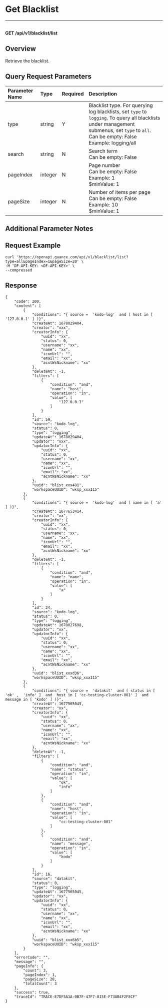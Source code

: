 # Get Blacklist

---

<br />**GET /api/v1/blacklist/list**

## Overview
Retrieve the blacklist.

## Query Request Parameters

| Parameter Name        | Type     | Required   | Description              |
|:-------------------|:-------|:-----|:----------------|
| type | string | Y | Blacklist type. For querying log blacklists, set `type` to `logging`. To query all blacklists under management submenus, set `type` to `all`.<br>Can be empty: False <br>Example: logging/all <br> |
| search | string | N | Search term<br>Can be empty: False <br> |
| pageIndex | integer | N | Page number<br>Can be empty: False <br>Example: 1 <br>$minValue: 1 <br> |
| pageSize | integer | N | Number of items per page<br>Can be empty: False <br>Example: 10 <br>$minValue: 1 <br> |

## Additional Parameter Notes

## Request Example
```shell
curl 'https://openapi.guance.com/api/v1/blacklist/list?type=all&pageIndex=1&pageSize=20' \
-H 'DF-API-KEY: <DF-API-KEY>' \
--compressed
```

## Response
```shell
{
    "code": 200,
    "content": [
        {
            "conditions": "{ source =  'kodo-log'  and ( host in [ '127.0.0.1' ] )}",
            "createAt": 1678029404,
            "creator": "xxx",
            "creatorInfo": {
                "uuid": "xx",
                "status": 0,
                "username": "xx",
                "name": "xx",
                "iconUrl": "",
                "email": "xx",
                "acntWsNickname": "xx"
            },
            "deleteAt": -1,
            "filters": [
                {
                    "condition": "and",
                    "name": "host",
                    "operation": "in",
                    "value": [
                        "127.0.0.1"
                    ]
                }
            ],
            "id": 59,
            "source": "kodo-log",
            "status": 0,
            "type": "logging",
            "updateAt": 1678029404,
            "updator": "xxx",
            "updatorInfo": {
                "uuid": "xx",
                "status": 0,
                "username": "xx",
                "name": "xx",
                "iconUrl": "",
                "email": "xx",
                "acntWsNickname": "xx"
            },
            "uuid": "blist_xxx481",
            "workspaceUUID": "wksp_xxx115"
        },
        {
            "conditions": "{ source =  'kodo-log'  and ( name in [ 'a' ] )}",
            "createAt": 1677653414,
            "creator": "xx",
            "creatorInfo": {
                "uuid": "xx",
                "status": 0,
                "username": "xx",
                "name": "xx",
                "iconUrl": "",
                "email": "xx",
                "acntWsNickname": "xx"
            },
            "deleteAt": -1,
            "filters": [
                {
                    "condition": "and",
                    "name": "name",
                    "operation": "in",
                    "value": [
                        "a"
                    ]
                }
            ],
            "id": 24,
            "source": "kodo-log",
            "status": 0,
            "type": "logging",
            "updateAt": 1678027698,
            "updator": "xx",
            "updatorInfo": {
                "uuid": "xx",
                "status": 0,
                "username": "xx",
                "name": "xx",
                "iconUrl": "",
                "email": "xx",
                "acntWsNickname": "xx"
            },
            "uuid": "blist_xxxd36",
            "workspaceUUID": "wksp_xxx115"
        },
        {
            "conditions": "{ source =  'datakit'  and ( status in [ 'ok' ,  'info' ]  and  host in [ 'cc-testing-cluster-001' ]  and  message in [ 'kodo' ] )}",
            "createAt": 1677565045,
            "creator": "xx",
            "creatorInfo": {
                "uuid": "xx",
                "status": 0,
                "username": "xx",
                "name": "xx",
                "iconUrl": "",
                "email": "xx",
                "acntWsNickname": "xx"
            },
            "deleteAt": -1,
            "filters": [
                {
                    "condition": "and",
                    "name": "status",
                    "operation": "in",
                    "value": [
                        "ok",
                        "info"
                    ]
                },
                {
                    "condition": "and",
                    "name": "host",
                    "operation": "in",
                    "value": [
                        "cc-testing-cluster-001"
                    ]
                },
                {
                    "condition": "and",
                    "name": "message",
                    "operation": "in",
                    "value": [
                        "kodo"
                    ]
                }
            ],
            "id": 16,
            "source": "datakit",
            "status": 0,
            "type": "logging",
            "updateAt": 1677565045,
            "updator": "xx",
            "updatorInfo": {
                "uuid": "xx",
                "status": 0,
                "username": "xx",
                "name": "xx",
                "iconUrl": "",
                "email": "xx",
                "acntWsNickname": "xx"
            },
            "uuid": "blist_xxx6b5",
            "workspaceUUID": "wksp_xxx115"
        }
    ],
    "errorCode": "",
    "message": "",
    "pageInfo": {
        "count": 3,
        "pageIndex": 1,
        "pageSize": 20,
        "totalCount": 3
    },
    "success": true,
    "traceId": "TRACE-E7DF5A1A-0B7F-47F7-815E-F73AB4F2F8CF"
} 
```